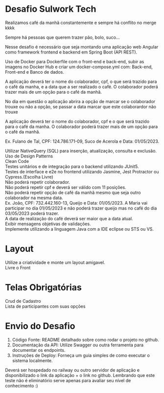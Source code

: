# Desafio Sulwork Tech

Realizamos café da manhã constantemente e sempre há conflito no merge kkkk

Sempre há pessoas que querem trazer pão, bolo, suco...

Nesse desafio é necessário que seja montando uma aplicação web Angular como framework frontend e backend em Spring Boot (API REST).

Uso de Docker para Dockerfile com o front-end e back-end, subir as imagens no Docker Hub e criar um docker-compose.yml com: Back-end, Front-end e Banco de dados.

A aplicação deverá ter o nome do colaborador, cpf, o que será trazido para o café da manha, e a data que a ser realizado o café. O colaborador poderá trazer mais de um opção para o café da manhã.

No dia em questão o aplicação abrira a opção de marcar se o colaborador trouxe ou não a opção, se passar a data marcar que este colaborardor não trouxe

A aplicação deverá ter o nome do colaborador, cpf e o que será trazido para o café da manha. O colaborador poderá trazer mais de um opção para o café da manhã.

Ex. Fulano de Tal, CPF: 124.786.171-09, Suco de Acerola e Data: 01/05/2023.

Utilizar NativeQuery (SQL) para inserção, atualização, consulta e exclusão.
<br/>
Uso de Design Patterns
<br/>
Clean Code
<br/>
Testes unitários e de integração para o backend utilizando JUnit5.
<br/>
Testes de interface e e2e no frontend utilizando Jasmine, Jest Protractor ou Cypress.(Escolha Livre)
<br/>
Não poderá repetir colaborador.
<br/>
Não poderá repetir cpf e deverá ser válido com 11 posições.
<br/>
Não poderá repetir opção de café da manhã mesmo que seja outro colaborador na mesma data. 
<br/>
Ex. João, CPF: 732.442.160-13, Queijo e Data: 01/05/2023. A Maria vai participar no dia 01/05/2023 e não poderá trazer queijo mas no café do dia 03/05/2023 poderá trazer.
<br/>
A data de realização do café deverá ser maior que a data atual.
<br/>
Exibir mensagens objetivas de validações.
<br/>
Implemente utilizando a linguagem Java com a IDE eclipse ou STS ou VS.

# Layout

Utilize a criatividade e monte um layout amigavel.
<br/>
Livre o Front

# Telas Obrigatórias

Crud de Cadastro
<br/>
Lista de participantes com suas opções

# Envio do Desafio

1) Código Fonte: README detalhado sobre como rodar o projeto no github.
2) Documentação da API: Utilize Swagger ou outra ferramenta para documentar os endpoints.
3) Instruções de Deploy: Forneça um guia simples de como executar o sistema localmente.

Deverá ser hospedado no railway ou outro servidor de aplicação e disponibilizado o link da aplicação + o link no github.
Lembrando que este teste não é eliminatório serve apenas para avaliar seu nível de conhecimento :)
